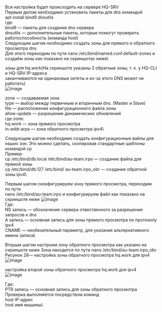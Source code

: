 Вся настройка будет происходить на сервере HQ-SRV\
Первым делом необходимо установить пакеты для dns командой\
apt install bind9 dnsutils\
где:\
bind9 — пакеты для создания dns сервера\
dnsutils — дополнительные пакеты, которые помогут проверить работоспособность (команда host)\
Следующим шагом необходимо создать зоны для прямого и обратного просмотра dns\
Для этого переходим по пути nano /etc/bind/named.conf.default-zones и создаём зоны как показано на скриншотах ниже\

зоны для hq.work(На скриншоте указаны 2 обратные зоны, т. к. у HQ-CLI и HQ-SRV IP-адреса\
заканчиваются на одинаковые октеты и из-за этого DNS может не работать)\
![image](https://github.com/user-attachments/assets/55804138-49d9-4288-a652-7756027b9daa)

zone — создаваемая зона\
type — выбор между первичным и вторичным dns. (Master и Slave)\
file — расположение конфигурационного файла зоны\
allow-update — разрешение динамических обновлений\
где zone:\
hq.work — зона прямого просмотра\
in-addr.arpa — зона обратного просмотра ipv4\

Следующим шагом необходимо создать конфигурационные вайлы для наших зон. Это можно сделать, скопировав стандартные шаблоны командой cp\
Пример:\
cp /etc/bind/db.local /etc/bind/au-team.irpo — создание файла для прямой зоны\
cp /etc/bind/db.127 /etc/bind/ au-team.irpo_obr — создание обратной зоны ipv4\

Первым шагом сконфигурируем зону прямого просмотра, переходим по пути\
nano /etc/bind/au-team.irpo и конфигурируем файл как показано на скриншоте ниже
![image](https://github.com/user-attachments/assets/e8ea309e-6302-491e-82f7-7d7d65136845)\
Где:\
NS запись — обозначение сервера отвественного за разрешение запросов к dns\
A запись — основная запись для зоны прямого просмотра по протоколу ipv4\
CNAME — необязательный параметр, для указания альтернативного имени записи\

Вторым шагом настроим зону обратного просмотра как указано на скриншоте ниже
Зона находится по пути 
nano /etc/bind/au-team.irpo_obr
Рисунок 28— настройка зоны обратного просмотра hq.work для ipv4\
![image](https://github.com/user-attachments/assets/59dbd424-6e88-4491-a72c-29a9b637860a)


настройка второй зоны обратного просмотра hq.work для ipv4\
![image](https://github.com/user-attachments/assets/61652591-f526-4422-804d-deb32460cd0d)

Где:\
PTR запись — основная запись для зоны обратного просмотра\
Проверка выполняется посредством команд\
host IP-адрес\
host имя машины\


